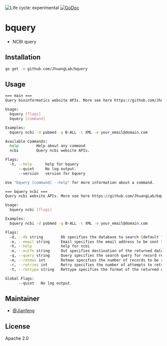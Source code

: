 <img src="https://img.shields.io/badge/lifecycle-experimental-orange.svg" alt="Life cycle: experimental"> [![GoDoc](https://godoc.org/github.com/JhuangLab/bquery?status.svg)](https://godoc.org/github.com/JhuangLab/bquery)

# bquery

- NCBI query

## Installation

```bash
go get -u github.com/JhuangLab/bquery
```

## Usage

```bash
=== main ===
Query bioinformatics website APIs. More see here https://github.com/JhuangLab/bquery.

Usage:
  bquery [flags]
  bquery [command]

Examples:
  bquery ncbi -d pubmed -q B-ALL -t XML -e your_email@domain.com

Available Commands:
  help        Help about any command
  ncbi        Query ncbi website APIs.

Flags:
  -h, --help      help for bquery
      --quiet     No log output.
      --version   version for bquery

Use "bquery [command] --help" for more information about a command.

=== bquery ncbi ===
Query ncbi website APIs. More see here https://github.com/JhuangLab/bquery.

Usage:
  bquery ncbi [flags]

Examples:
  bquery ncbi -d pubmed -q B-ALL -t XML -e your_email@domain.com

Flags:
  -d, --db string        Db specifies the database to search (default "pubmed")
  -e, --email string     Email specifies the email address to be sent to the server (required).
  -h, --help             help for ncbi
  -o, --outfn string     Out specifies destination of the returned data (default to stdout).
  -q, --query string     Query specifies the search query for record retrieval (required).
  -m, --retmax int       Retmax specifies the number of records to be retrieved per request. (default 500)
  -r, --retries int      Retry specifies the number of attempts to retrieve the data. (default 5)
  -t, --rettype string   Rettype specifies the format of the returned data. (default "XML")

Global Flags:
      --quiet   No log output.
```

## Maintainer

- [@Jianfeng](https://github.com/Miachol)

## License

Apache 2.0
